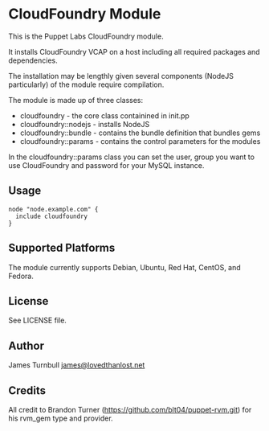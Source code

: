 CloudFoundry Module
===================

This is the Puppet Labs CloudFoundry module.

It installs CloudFoundry VCAP on a host including all required packages and dependencies.

The installation may be lengthly given several components (NodeJS particularly) of the 
module require compilation.

The module is made up of three classes:

* cloudfoundry - the core class containined in init.pp
* cloudfoundry::nodejs - installs NodeJS
* cloudfoundry::bundle - contains the bundle definition that bundles gems
* cloudfoundry::params - contains the control parameters for the modules 

In the cloudfoundry::params class you can set the user, group you want to use CloudFoundry 
and password for your MySQL instance.

Usage
-----

    node "node.example.com" {
      include cloudfoundry
    }

Supported Platforms
-------------------

The module currently supports Debian, Ubuntu, Red Hat, CentOS, and Fedora.

License
-------

See LICENSE file.

Author
------

James Turnbull <james@lovedthanlost.net>

Credits
-------

All credit to Brandon Turner (https://github.com/blt04/puppet-rvm.git) for his rvm_gem type and provider.
